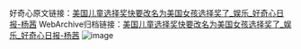 好奇心原文链接：[美国儿童选择奖快要改名为美国女孩选择奖了_娱乐_好奇心日报-杨茜](https://www.qdaily.com/articles/7930.html)
WebArchive归档链接：[美国儿童选择奖快要改名为美国女孩选择奖了_娱乐_好奇心日报-杨茜](http://web.archive.org/web/20190623173138/https://www.qdaily.com/articles/7930.html)
![image](http://ww3.sinaimg.cn/large/007d5XDply1g3wk4hhpqvj30u03iwb29)